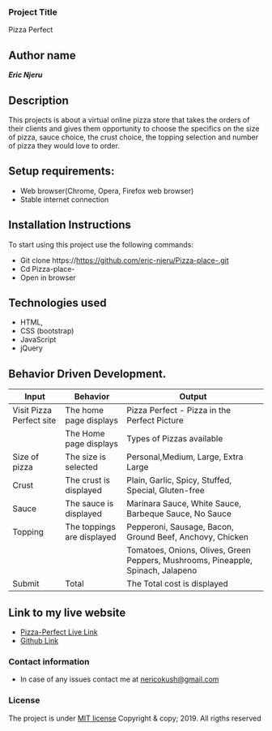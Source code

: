 ### Project Title
 Pizza Perfect

## Author name
**_Eric Njeru_**

## Description
This projects is about a virtual online pizza store that takes the orders of their clients and gives them opportunity to choose the specifics on the size of pizza, sauce choice, the crust choice, the topping selection and number of pizza they would love to order.

## Setup requirements:
* Web browser(Chrome, Opera, Firefox web browser)
* Stable internet connection

## Installation Instructions
To start using this project use the following commands:
* Git clone https://https://github.com/eric-njeru/Pizza-place-.git
* Cd Pizza-place-
* Open in browser

## Technologies used
* HTML,
* CSS (bootstrap)
* JavaScript
* jQuery

## Behavior Driven Development.

| Input | Behavior | Output        |
| ---------------------- | ----------------------------- | ---------------------- |
| Visit Pizza Perfect site | The home page displays | Pizza Perfect - Pizza in the Perfect Picture|        
|  | The Home page displays  | Types of Pizzas available |
| Size of pizza | The size is selected | Personal,Medium, Large, Extra Large |
| Crust | The crust is displayed | Plain, Garlic, Spicy, Stuffed, Special, Gluten-free |
| Sauce | The sauce is displayed | Marinara Sauce, White Sauce, Barbeque Sauce, No Sauce| 
| Topping | The toppings are displayed | Pepperoni, Sausage, Bacon, Ground Beef, Anchovy, Chicken|
| | |Tomatoes, Onions, Olives, Green Peppers, Mushrooms, Pineapple, Spinach, Jalapeno| 
| Submit | Total | The Total cost is displayed |

## Link to my live website 
* [Pizza-Perfect Live Link](https://eric-njeru.github.io/Pizza-place-/)
* [Github Link](https://https://github.com/eric-njeru/Pizza-place-.git)

### Contact information
* In case of any issues contact me at nericokush@gmail.com

### License
The project is under [MIT license](c)
Copyright & copy; 2019. All rigths reserved
